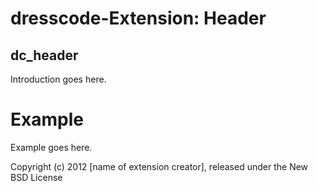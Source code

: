 # dresscode-Extension: Header

## dc_header

Introduction goes here.


Example
=======

Example goes here.


Copyright (c) 2012 [name of extension creator], released under the New BSD License